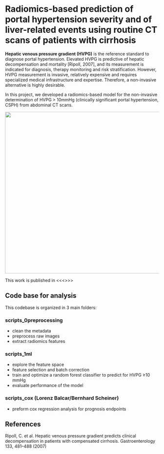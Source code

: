 # Radiomics-based prediction of portal hypertension severity and of liver-related events using routine CT scans of patients with cirrhosis

**Hepatic venous pressure gradient (HVPG)** is the reference standard to diagnose portal hypertension. Elevated HVPG is predictive of hepatic decompensation and mortality [Ripoll, 2007], and its measurement is indicated for diagnosis, therapy monitoring and risk stratification.  However, HVPG measurement is invasive, relatively expensive and requires specialized medical infrastructure and expertise.  Therefore, a non-invasive alternative is highly desirable.

In this project, we developed a radiomics-based model for the non-invasive determination of HVPG > 10mmHg (clinically significant portal hypertension, CSPH) from abdominal CT scans.

<img src="https://user-images.githubusercontent.com/24319152/237040958-8ee75b95-eb99-4b91-a0b1-7c9071f80a96.png" style="width: 55vw; min-width: 330px;">

This work is published in <<<>>>


## Code base for analysis
This codebase is organized in 3 main folders:

### scripts_0preprocessing
  - clean the metadata
  - preprocess raw images
  - extract radiomics features

### scripts_1ml
  - explore the feature space
  - feature selection and batch correction
  - train and optimize a random forest classifier to predict for HVPG ≥10 mmHg
  - evaluate performance of the model
### scripts_cox (Lorenz Balcar/Bernhard Scheiner)
  - preform cox regression analysis for prognosis endpoints



## References
Ripoll, C. et al. Hepatic venous pressure gradient predicts clinical decompensation in patients with compensated cirrhosis. Gastroenterology 133, 481–488 (2007)
